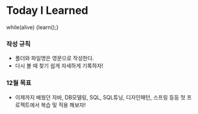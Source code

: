 # Today I Learned

while(alive) {learn();}

### 작성 규칙

- 폴더와 파일명은 영문으로 작성한다.
- 다시 볼 때 찾기 쉽게 자세하게 기록하자!

### 12월 목표

- 이제까지 배웠던 자바, DB모델링, SQL, SQL튜닝, 디자인패턴, 스프링 등등 첫 프로젝트에서 복습 및 적용 해보자!